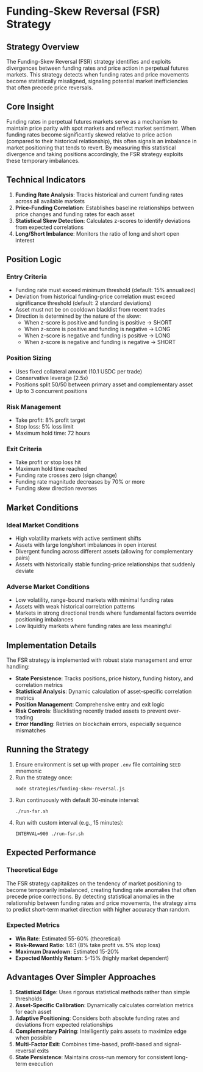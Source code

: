 # Funding-Skew Reversal (FSR) Strategy

## Strategy Overview

The Funding-Skew Reversal (FSR) strategy identifies and exploits divergences between funding rates and price action in perpetual futures markets. This strategy detects when funding rates and price movements become statistically misaligned, signaling potential market inefficiencies that often precede price reversals.

## Core Insight

Funding rates in perpetual futures markets serve as a mechanism to maintain price parity with spot markets and reflect market sentiment. When funding rates become significantly skewed relative to price action (compared to their historical relationship), this often signals an imbalance in market positioning that tends to revert. By measuring this statistical divergence and taking positions accordingly, the FSR strategy exploits these temporary imbalances.

## Technical Indicators

1. **Funding Rate Analysis**: Tracks historical and current funding rates across all available markets
2. **Price-Funding Correlation**: Establishes baseline relationships between price changes and funding rates for each asset
3. **Statistical Skew Detection**: Calculates z-scores to identify deviations from expected correlations
4. **Long/Short Imbalance**: Monitors the ratio of long and short open interest

## Position Logic

### Entry Criteria
- Funding rate must exceed minimum threshold (default: 15% annualized)
- Deviation from historical funding-price correlation must exceed significance threshold (default: 2 standard deviations)
- Asset must not be on cooldown blacklist from recent trades
- Direction is determined by the nature of the skew:
  - When z-score is positive and funding is positive → SHORT
  - When z-score is positive and funding is negative → LONG
  - When z-score is negative and funding is positive → LONG
  - When z-score is negative and funding is negative → SHORT

### Position Sizing
- Uses fixed collateral amount (10.1 USDC per trade)
- Conservative leverage (2.5x)
- Positions split 50/50 between primary asset and complementary asset
- Up to 3 concurrent positions

### Risk Management
- Take profit: 8% profit target
- Stop loss: 5% loss limit
- Maximum hold time: 72 hours

### Exit Criteria
- Take profit or stop loss hit
- Maximum hold time reached
- Funding rate crosses zero (sign change)
- Funding rate magnitude decreases by 70% or more
- Funding skew direction reverses

## Market Conditions

### Ideal Market Conditions
- High volatility markets with active sentiment shifts
- Assets with large long/short imbalances in open interest
- Divergent funding across different assets (allowing for complementary pairs)
- Assets with historically stable funding-price relationships that suddenly deviate

### Adverse Market Conditions
- Low volatility, range-bound markets with minimal funding rates
- Assets with weak historical correlation patterns
- Markets in strong directional trends where fundamental factors override positioning imbalances
- Low liquidity markets where funding rates are less meaningful

## Implementation Details

The FSR strategy is implemented with robust state management and error handling:

- **State Persistence**: Tracks positions, price history, funding history, and correlation metrics
- **Statistical Analysis**: Dynamic calculation of asset-specific correlation metrics
- **Position Management**: Comprehensive entry and exit logic
- **Risk Controls**: Blacklisting recently traded assets to prevent over-trading
- **Error Handling**: Retries on blockchain errors, especially sequence mismatches

## Running the Strategy

1. Ensure environment is set up with proper `.env` file containing `SEED` mnemonic
2. Run the strategy once:
   ```
   node strategies/funding-skew-reversal.js
   ```
3. Run continuously with default 30-minute interval:
   ```
   ./run-fsr.sh
   ```
4. Run with custom interval (e.g., 15 minutes):
   ```
   INTERVAL=900 ./run-fsr.sh
   ```

## Expected Performance

### Theoretical Edge
The FSR strategy capitalizes on the tendency of market positioning to become temporarily imbalanced, creating funding rate anomalies that often precede price corrections. By detecting statistical anomalies in the relationship between funding rates and price movements, the strategy aims to predict short-term market direction with higher accuracy than random.

### Expected Metrics
- **Win Rate**: Estimated 55-60% (theoretical)
- **Risk-Reward Ratio**: 1.6:1 (8% take profit vs. 5% stop loss)
- **Maximum Drawdown**: Estimated 15-20% 
- **Expected Monthly Return**: 5-15% (highly market dependent)

## Advantages Over Simpler Approaches

1. **Statistical Edge**: Uses rigorous statistical methods rather than simple thresholds
2. **Asset-Specific Calibration**: Dynamically calculates correlation metrics for each asset
3. **Adaptive Positioning**: Considers both absolute funding rates and deviations from expected relationships
4. **Complementary Pairing**: Intelligently pairs assets to maximize edge when possible
5. **Multi-Factor Exit**: Combines time-based, profit-based and signal-reversal exits
6. **State Persistence**: Maintains cross-run memory for consistent long-term execution 